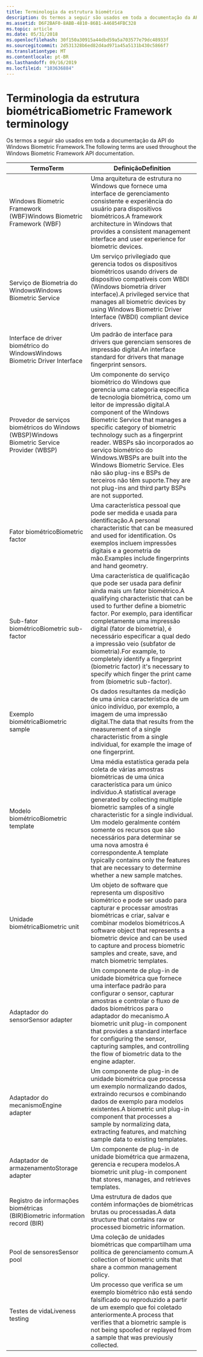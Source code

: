```yaml
---
title: Terminologia da estrutura biométrica
description: Os termos a seguir são usados em toda a documentação da API do Windows Biometric Framework.
ms.assetid: D6F2BAF0-8ABB-4810-86B1-A46854FBC328
ms.topic: article
ms.date: 05/31/2018
ms.openlocfilehash: 30f150a30915a44dbd59a5a703577e79dc48933f
ms.sourcegitcommit: 2d531328b6ed82d4ad971a45a5131b430c5866f7
ms.translationtype: MT
ms.contentlocale: pt-BR
ms.lasthandoff: 09/16/2019
ms.locfileid: "103636884"
---
```

# <a name="biometric-framework-terminology"></a><span data-ttu-id="0a4a0-103">Terminologia da estrutura biométrica</span><span class="sxs-lookup"><span data-stu-id="0a4a0-103">Biometric Framework terminology</span></span>

<span data-ttu-id="0a4a0-104">Os termos a seguir são usados em toda a documentação da API do Windows Biometric Framework.</span><span class="sxs-lookup"><span data-stu-id="0a4a0-104">The following terms are used throughout the Windows Biometric Framework API documentation.</span></span>



| <span data-ttu-id="0a4a0-105">Termo</span><span class="sxs-lookup"><span data-stu-id="0a4a0-105">Term</span></span>                                                 | <span data-ttu-id="0a4a0-106">Definição</span><span class="sxs-lookup"><span data-stu-id="0a4a0-106">Definition</span></span>                                                                                                                                                                                                                                                        |
|------------------------------------------------------|-------------------------------------------------------------------------------------------------------------------------------------------------------------------------------------------------------------------------------------------------------------------|
| <span data-ttu-id="0a4a0-107">Windows Biometric Framework (WBF)</span><span class="sxs-lookup"><span data-stu-id="0a4a0-107">Windows Biometric Framework (WBF)</span></span><br/>         | <span data-ttu-id="0a4a0-108">Uma arquitetura de estrutura no Windows que fornece uma interface de gerenciamento consistente e experiência do usuário para dispositivos biométricos.</span><span class="sxs-lookup"><span data-stu-id="0a4a0-108">A framework architecture in Windows that provides a consistent management interface and user experience for biometric devices.</span></span><br/>                                                                                                                         |
| <span data-ttu-id="0a4a0-109">Serviço de Biometria do Windows</span><span class="sxs-lookup"><span data-stu-id="0a4a0-109">Windows Biometric Service</span></span><br/>                 | <span data-ttu-id="0a4a0-110">Um serviço privilegiado que gerencia todos os dispositivos biométricos usando drivers de dispositivo compatíveis com WBDI (Windows biometria driver interface).</span><span class="sxs-lookup"><span data-stu-id="0a4a0-110">A privileged service that manages all biometric devices by using Windows Biometric Driver Interface (WBDI) compliant device drivers.</span></span><br/>                                                                                                                   |
| <span data-ttu-id="0a4a0-111">Interface de driver biométrico do Windows</span><span class="sxs-lookup"><span data-stu-id="0a4a0-111">Windows Biometric Driver Interface</span></span><br/>        | <span data-ttu-id="0a4a0-112">Um padrão de interface para drivers que gerenciam sensores de impressão digital.</span><span class="sxs-lookup"><span data-stu-id="0a4a0-112">An interface standard for drivers that manage fingerprint sensors.</span></span><br/>                                                                                                                                                                                     |
| <span data-ttu-id="0a4a0-113">Provedor de serviços biométricos do Windows (WBSP)</span><span class="sxs-lookup"><span data-stu-id="0a4a0-113">Windows Biometric Service Provider (WBSP)</span></span><br/> | <span data-ttu-id="0a4a0-114">Um componente do serviço biométrico do Windows que gerencia uma categoria específica de tecnologia biométrica, como um leitor de impressão digital.</span><span class="sxs-lookup"><span data-stu-id="0a4a0-114">A component of the Windows Biometric Service that manages a specific category of biometric technology such as a fingerprint reader.</span></span> <span data-ttu-id="0a4a0-115">WBSPs são incorporados ao serviço biométrico do Windows.</span><span class="sxs-lookup"><span data-stu-id="0a4a0-115">WBSPs are built into the Windows Biometric Service.</span></span> <span data-ttu-id="0a4a0-116">Eles não são plug-ins e BSPs de terceiros não têm suporte.</span><span class="sxs-lookup"><span data-stu-id="0a4a0-116">They are not plug-ins and third party BSPs are not supported.</span></span> <br/> |
| <span data-ttu-id="0a4a0-117">Fator biométrico</span><span class="sxs-lookup"><span data-stu-id="0a4a0-117">Biometric factor</span></span><br/>                          | <span data-ttu-id="0a4a0-118">Uma característica pessoal que pode ser medida e usada para identificação.</span><span class="sxs-lookup"><span data-stu-id="0a4a0-118">A personal characteristic that can be measured and used for identification.</span></span> <span data-ttu-id="0a4a0-119">Os exemplos incluem impressões digitais e a geometria de mão.</span><span class="sxs-lookup"><span data-stu-id="0a4a0-119">Examples include fingerprints and hand geometry.</span></span><br/>                                                                                                                           |
| <span data-ttu-id="0a4a0-120">Sub-fator biométrico</span><span class="sxs-lookup"><span data-stu-id="0a4a0-120">Biometric sub-factor</span></span><br/>                      | <span data-ttu-id="0a4a0-121">Uma característica de qualificação que pode ser usada para definir ainda mais um fator biométrico.</span><span class="sxs-lookup"><span data-stu-id="0a4a0-121">A qualifying characteristic that can be used to further define a biometric factor.</span></span> <span data-ttu-id="0a4a0-122">Por exemplo, para identificar completamente uma impressão digital (fator de biometria), é necessário especificar a qual dedo a impressão veio (subfator de biometria).</span><span class="sxs-lookup"><span data-stu-id="0a4a0-122">For example, to completely identify a fingerprint (biometric factor) it's necessary to specify which finger the print came from (biometric sub-factor).</span></span><br/>             |
| <span data-ttu-id="0a4a0-123">Exemplo biométrica</span><span class="sxs-lookup"><span data-stu-id="0a4a0-123">Biometric sample</span></span><br/>                          | <span data-ttu-id="0a4a0-124">Os dados resultantes da medição de uma única característica de um único indivíduo, por exemplo, a imagem de uma impressão digital.</span><span class="sxs-lookup"><span data-stu-id="0a4a0-124">The data that results from the measurement of a single characteristic from a single individual, for example the image of one fingerprint.</span></span><br/>                                                                                                              |
| <span data-ttu-id="0a4a0-125">Modelo biométrico</span><span class="sxs-lookup"><span data-stu-id="0a4a0-125">Biometric template</span></span><br/>                        | <span data-ttu-id="0a4a0-126">Uma média estatística gerada pela coleta de várias amostras biométricas de uma única característica para um único indivíduo.</span><span class="sxs-lookup"><span data-stu-id="0a4a0-126">A statistical average generated by collecting multiple biometric samples of a single characteristic for a single individual.</span></span> <span data-ttu-id="0a4a0-127">Um modelo geralmente contém somente os recursos que são necessários para determinar se uma nova amostra é correspondente.</span><span class="sxs-lookup"><span data-stu-id="0a4a0-127">A template typically contains only the features that are necessary to determine whether a new sample matches.</span></span><br/>             |
| <span data-ttu-id="0a4a0-128">Unidade biométrica</span><span class="sxs-lookup"><span data-stu-id="0a4a0-128">Biometric unit</span></span><br/>                            | <span data-ttu-id="0a4a0-129">Um objeto de software que representa um dispositivo biométrico e pode ser usado para capturar e processar amostras biométricas e criar, salvar e combinar modelos biométricos.</span><span class="sxs-lookup"><span data-stu-id="0a4a0-129">A software object that represents a biometric device and can be used to capture and process biometric samples and create, save, and match biometric templates.</span></span><br/>                                                                                         |
| <span data-ttu-id="0a4a0-130">Adaptador do sensor</span><span class="sxs-lookup"><span data-stu-id="0a4a0-130">Sensor adapter</span></span><br/>                            | <span data-ttu-id="0a4a0-131">Um componente de plug-in de unidade biométrica que fornece uma interface padrão para configurar o sensor, capturar amostras e controlar o fluxo de dados biométricos para o adaptador do mecanismo.</span><span class="sxs-lookup"><span data-stu-id="0a4a0-131">A biometric unit plug-in component that provides a standard interface for configuring the sensor, capturing samples, and controlling the flow of biometric data to the engine adapter.</span></span><br/>                                                                 |
| <span data-ttu-id="0a4a0-132">Adaptador do mecanismo</span><span class="sxs-lookup"><span data-stu-id="0a4a0-132">Engine adapter</span></span><br/>                            | <span data-ttu-id="0a4a0-133">Um componente de plug-in de unidade biométrica que processa um exemplo normalizando dados, extraindo recursos e combinando dados de exemplo para modelos existentes.</span><span class="sxs-lookup"><span data-stu-id="0a4a0-133">A biometric unit plug-in component that processes a sample by normalizing data, extracting features, and matching sample data to existing templates.</span></span><br/>                                                                                                   |
| <span data-ttu-id="0a4a0-134">Adaptador de armazenamento</span><span class="sxs-lookup"><span data-stu-id="0a4a0-134">Storage adapter</span></span><br/>                           | <span data-ttu-id="0a4a0-135">Um componente de plug-in de unidade biométrica que armazena, gerencia e recupera modelos.</span><span class="sxs-lookup"><span data-stu-id="0a4a0-135">A biometric unit plug-in component that stores, manages, and retrieves templates.</span></span><br/>                                                                                                                                                                      |
| <span data-ttu-id="0a4a0-136">Registro de informações biométricas (BIR)</span><span class="sxs-lookup"><span data-stu-id="0a4a0-136">Biometric information record (BIR)</span></span><br/>        | <span data-ttu-id="0a4a0-137">Uma estrutura de dados que contém informações de biométricas brutas ou processadas.</span><span class="sxs-lookup"><span data-stu-id="0a4a0-137">A data structure that contains raw or processed biometric information.</span></span><br/>                                                                                                                                                                                 |
| <span data-ttu-id="0a4a0-138">Pool de sensores</span><span class="sxs-lookup"><span data-stu-id="0a4a0-138">Sensor pool</span></span><br/>                               | <span data-ttu-id="0a4a0-139">Uma coleção de unidades biométricas que compartilham uma política de gerenciamento comum.</span><span class="sxs-lookup"><span data-stu-id="0a4a0-139">A collection of biometric units that share a common management policy.</span></span><br/>                                                                                                                                                                                 |
| <span data-ttu-id="0a4a0-140">Testes de vida</span><span class="sxs-lookup"><span data-stu-id="0a4a0-140">Liveness testing</span></span><br/>                          | <span data-ttu-id="0a4a0-141">Um processo que verifica se um exemplo biométrico não está sendo falsificado ou reproduzido a partir de um exemplo que foi coletado anteriormente.</span><span class="sxs-lookup"><span data-stu-id="0a4a0-141">A process that verifies that a biometric sample is not being spoofed or replayed from a sample that was previously collected.</span></span><br/>                                                                                                                          |



 

 

 





